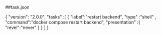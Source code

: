 ##task.json


{
    "version": "2.0.0",
    "tasks" :[ 
        {
            "label":"restart backend",
            "type" :"shell" ,
            "command":"docker compose restart backend",
            "presentation" :{
                "revel":"never"
             }
         }
    ]
 }






